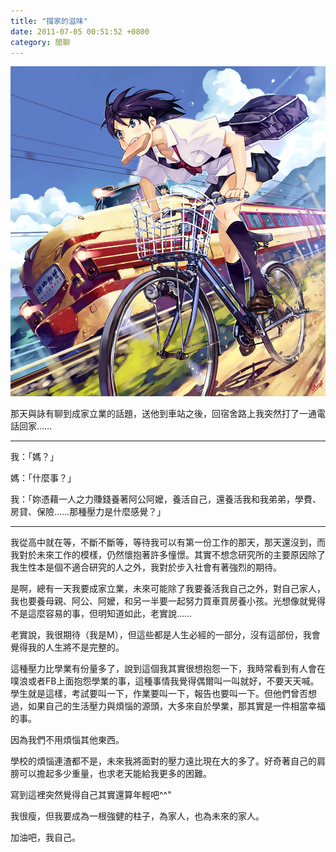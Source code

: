```yaml
---
title: "撐家的滋味"
date: 2011-07-05 00:51:52 +0800
category: 閒聊
---
```


![](/images/slum-area/22_5.jpg)

<p>那天與詠有聊到成家立業的話題，送他到車站之後，回宿舍路上我突然打了一通電話回家&hellip;&hellip;</p><hr /><p>我：「媽？」</p><p>媽：「什麼事？」</p><p>我：「妳憑藉一人之力賺錢養著阿公阿嬤，養活自己，還養活我和我弟弟，學費、房貸、保險&hellip;&hellip;那種壓力是什麼感覺？」</p><hr /><p>我從高中就在等，不斷不斷等，等待我可以有第一份工作的那天，那天還沒到，而我對於未來工作的模樣，仍然懷抱著許多憧憬。其實不想念研究所的主要原因除了我生性本是個不適合研究的人之外，我對於步入社會有著強烈的期待。</p><p>是啊，總有一天我要成家立業，未來可能除了我要養活我自己之外，對自己家人，我也要養母親、阿公、阿嬤，和另一半要一起努力買車買房養小孩。光想像就覺得不是這麼容易的事，但明知道如此，老實說&hellip;&hellip;</p><p>老實說，我很期待（我是M），但這些都是人生必經的一部分，沒有這部份，我會覺得我的人生將不是完整的。</p><p>這種壓力比學業有份量多了，說到這個我其實很想抱怨一下，我時常看到有人會在噗浪或者FB上面抱怨學業的事，這種事情我覺得偶爾叫一叫就好，不要天天喊。學生就是這樣，考試要叫一下，作業要叫一下，報告也要叫一下。但他們曾否想過，如果自己的生活壓力與煩惱的源頭，大多來自於學業，那其實是一件相當幸福的事。</p><p>因為我們不用煩惱其他東西。</p><p>學校的煩惱連渣都不是，未來我將面對的壓力遠比現在大的多了。好奇著自己的肩膀可以擔起多少重量，也求老天能給我更多的困難。</p><p>寫到這裡突然覺得自己其實還算年輕吧^^"</p><p>我很瘦，但我要成為一根強健的柱子，為家人，也為未來的家人。</p><p>加油吧，我自己。</p>

